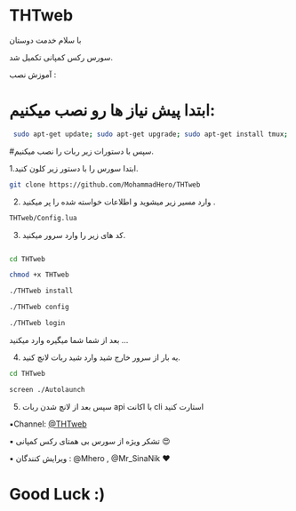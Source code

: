 # THTweb
با سلام خدمت دوستان 

 سورس رکس کمپانی تکمیل شد.

 آموزش نصب :

# ابتدا پیش نیاز ها رو نصب میکنیم:
```sh
 sudo apt-get update; sudo apt-get upgrade; sudo apt-get install tmux; sudo apt-get install luarocks; sudo apt-get install screen; sudo apt-get install libreadline-dev libconfig-dev libssl-dev lua5.2 liblua5.2-dev lua-socket lua-sec lua-expat libevent-dev make unzip git redis-server autoconf g++ libjansson-dev libpython-dev expat libexpat1-dev; sudo apt-get update; sudo apt-get install; sudo apt-get install upstart-sysv
```
#سپس با دستورات زیر ربات را نصب میکنیم.

 1.ابتدا سورس را با دستور زیر کلون کنید.
 
 ```sh
git clone https://github.com/MohammadHero/THTweb
 ```
 
 2. وارد مسیر‌ زیر میشوید و اطلاعات خواسته شده را پر میکنید .
 ```sh 
THTweb/Config.lua
```
 3. کد های زیر را وارد سرور میکنید.
 ```sh 
 
cd THTweb

chmod +x THTweb

./THTweb install

./THTweb config

./THTweb login
```
بعد از شما شما میگیره وارد میکنید ...

 4. یه بار از سرور خارج شید وارد شید ربات لانچ کنید. 
  ```sh 
cd THTweb 

screen ./Autolaunch
```

 5. سپس بعد از لانچ شدن ربات api با اکانت cli استارت کنید
 
▪️Channel: [@THTweb](https://telegram.me/THTweb)

▪️ تشکر ویژه از سورس بی همتای رکس کمپانی 😍

▪️ ویرایش کنندگان : @Mhero , @Mr_SinaNik ❤️

# Good Luck :)
<a referrerpolicy='origin' target='_blank' href='https://trustseal.enamad.ir/?id=544609&Code=ZPcsAoae0pDYe20gBevMylOL6dRoLon5'><img referrerpolicy='origin' src='https://trustseal.enamad.ir/logo.aspx?id=544609&Code=ZPcsAoae0pDYe20gBevMylOL6dRoLon5' alt='' style='cursor:pointer' code='ZPcsAoae0pDYe20gBevMylOL6dRoLon5'></a>
